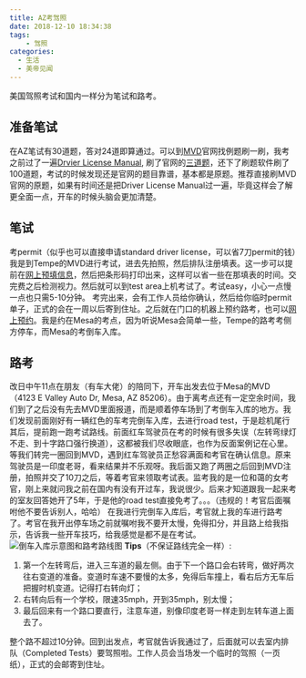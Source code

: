```yaml
---
title: AZ考驾照
date: 2018-12-10 18:34:38
tags:
    - 驾照
categories:
  - 生活
  - 美帝见闻
---
```


美国驾照考试和国内一样分为笔试和路考。

## 准备笔试

在AZ笔试有30道题，答对24道即算通过。可以到[MVD](https://azdot.gov/motor-vehicles/driver-services)官网找例题刷一刷，我考之前过了一遍[Drvier License Manual](https://azdot.gov/motor-vehicles/driver-services/Tests_Manuals_and_Driving_Schools), 刷了官网的[三道题](https://azdot.gov/motor-vehicles/driver-services/Tests_Manuals_and_Driving_Schools/practice-tests)，还下了刷题软件刷了100道题，考试的时候发现还是官网的题目靠谱，基本都是原题。推荐直接刷MVD官网的原题，如果有时间还是把Driver License Manual过一遍，毕竟这样会了解更全面一点，开车的时候头脑会更加清楚。
<!--more-->

## 笔试

考permit（似乎也可以直接申请standard driver license，可以省7刀permit的钱）我是到Tempe的MVD进行考试，进去先拍照，然后排队注册填表。这一步可以提前在[网上预填信息](https://apps.azdot.gov/mvd/Application/ApplicationForm.aspx)，然后把条形码打印出来，这样可以省一些在那填表的时间。交完费之后检测视力。然后就可以到test area上机考试了。考试easy，小心一点慢一点也只需5-10分钟。
考完出来，会有工作人员给你确认，然后给你临时permit单子，正式的会在一周以后寄到住址。之后就在门口的机器上预约路考，也可以[网上预约](https://servicearizona.com/webapp/moa/identifyUser/RoadTest)。我是约在Mesa的考点，因为听说Mesa会简单一些，Tempe的路考考侧方停车，而Mesa的考倒车入库。

## 路考

改日中午11点在朋友（有车大佬）的陪同下，开车出发去位于Mesa的MVD （4123 E Valley Auto Dr, Mesa, AZ 85206）。由于离考点还有一定空余时间，我们到了之后没有先去MVD里面报道，而是顺着停车场到了考倒车入库的地方。我们发现前面刚好有一辆红色的车考完倒车入库，去进行road test，于是趁机尾行其后，提前跑一跑考试路线。前面红车驾驶员在考的时候有很多失误（左转弯绿灯不走、到十字路口强行换道），这都被我们尽收眼底，也作为反面案例记在心里。等我们转完一圈回到MVD，遇到红车驾驶员正愁容满面和考官在确认信息。原来驾驶员是一印度老哥，看来结果并不乐观呀。我后面又跑了两圈之后回到MVD注册，拍照并交了10刀之后，等着考官来领取考试表。监考我的是一位和蔼的女考官，刚上来就问我之前在国内有没有开过车，我说很少。后来才知道跟我一起来考的室友回答她开了5年，于是他的road test直接免考了。。。（违规的！考官后面嘱咐他不要告诉别人，哈哈）
在我进行完倒车入库后，考官就上我的车进行路考了。考官在我开出停车场之前就嘱咐我不要开太慢，免得扣分，并且路上给我指示，告诉我一些开车技巧，给我感觉是都不是在考试。
![倒车入库示意图和路考路线图](ReverseAndRouting.jpg)
**Tips**（不保证路线完全一样）:

1. 第一个左转弯后，进入三车道的最左侧。由于下一个路口会右转弯，做好两次往右变道的准备。变道时车速不要慢的太多，免得后车撞上，看右后方无车后把握时机变道。记得打右转向灯；
2. 右转向后有一个学校，限速35mph，开到35mph，别太慢；
3. 最后回来有一个路口要直行，注意车道，别像印度老哥一样走到左转车道上面去了。

整个路不超过10分钟。回到出发点，考官就告诉我通过了，后面就可以去室内排队（Completed Tests）要驾照啦。工作人员会当场发一个临时的驾照（一页纸），正式的会邮寄到住址。
